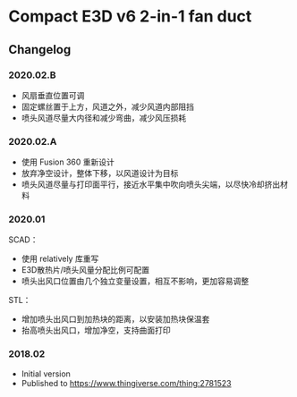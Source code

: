# Compact E3D v6 2-in-1 fan duct

## Changelog

### 2020.02.B

- 风扇垂直位置可调
- 固定螺丝置于上方，风道之外，减少风道内部阻挡
- 喷头风道尽量大内径和减少弯曲，减少风压损耗

### 2020.02.A

- 使用 Fusion 360 重新设计
- 放弃净空设计，整体下移，以风道设计为目标
- 喷头风道尽量与打印面平行，接近水平集中吹向喷头尖端，以尽快冷却挤出材料

### 2020.01

SCAD：
- 使用 relatively 库重写
- E3D散热片/喷头风量分配比例可配置
- 喷头出风口位置由几个独立变量设置，相互不影响，更加容易调整

STL：
- 增加喷头出风口到加热块的距离，以安装加热块保温套
- 抬高喷头出风口，增加净空，支持曲面打印

### 2018.02

- Initial version
- Published to https://www.thingiverse.com/thing:2781523
